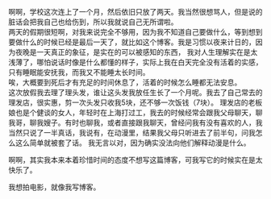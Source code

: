 啊啊，学校这次连上了一个月，然后依旧只放了两天。我当然很想骂人，但是说的脏话会把我自己也给伤到，所以我就说自己无所谓啦。  
两天的假期很短啊，对我来说完全不够用，因为我不知道自己要做什么，等到想到要做什么的时候已经是最后一天了，就比如这个博客。我是习惯以夜来计日的，因为夜晚是一天真正的象征，是实在的可以被感知的东西，
我对人生理解实在是太浅薄了，哪怕说话时像是什么都懂的样子，实际上我在白天完全没有活着的实感，只有睡眠能安抚我，而我又不能睡太长时间。  
唉，大概要到死后才有充足的时间休息了，活着的时候怎么睡都无法安息。  
这次放假我去理了理头发，谁让这头发我放任生长了一个月呢。我去了自己常去的理发店，很实惠，剪一次头发只收我5块，还不够一次饭钱（7块）。
理发店的老板娘也是个健谈的女人，年轻时在上海打过工，我去的时候经常会跟我父母聊天，聊我哥，聊我嫂子。有时也聊我，或者直接跟我聊天，曾经问我有没有喜欢的人，我当然只说了一半真话，我说有，在动漫里，结果我父母只听进去了前半句，问我怎么这么简单就被套了话。
我无言以对，因为确实没法向他们解释动漫是什么。

啊啊，其实我本来本着珍惜时间的态度不想写这篇博客，可我写它的时候实在是太快乐了。
  
我想拍电影，就像我写博客。
